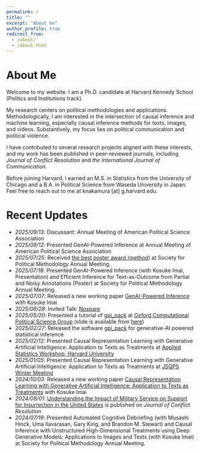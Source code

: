 ```yaml
---
permalink: /
title: ""
excerpt: "About me"
author_profile: true
redirect_from:
  - /about/
  - /about.html
---
```


# About Me
Welcome to my website. I am a Ph.D. candidate at Harvard Kennedy School (Politics and Institutions track).

My research centers on political methodologies and applications. Methodologically, I am interested in the intersection of causal inference and machine learning, especially causal inference methods for texts, images, and videos. Substantively, my focus lies on political communication and political violence.

I have contributed to several research projects aligned with these interests, and my work has been published in peer-reviewed journals, including *Journal of Conflict Resolution* and *the International Journal of Communication*.

Before joining Harvard, I earned an M.S. in Statistics from the University of Chicago and a B.A. in Political Science from Waseda University in Japan. Feel free to reach out to me at knakamura [at] g.harvard.edu.

# Recent Updates
- *2025/09/13*: Discussant: Annual Meeting of American Political Science Association
- *2025/09/12*: Presented GenAI-Powered Inference at Annual Meeting of American Political Science Association
- *2025/07/25*: Received [the best poster award (method)](https://polmeth.org/spm-poster-awards) at Society for Political Methodology Annual Meeting.
- *2025/07/18*: Presented GenAI-Powered Inference (with Kosuke Imai, Presentation) and Efficient Inference for Text-as-Outcome from Partial and Noisy Annotations (Poster) at Society for Political Methodology Annual Meeting.
- *2025/07/07*: Released a new working paper [GenAI-Powered Inference](https://arxiv.org/abs/2507.03897) with Kosuke Imai
- *2025/06/28*: Invited Talk: [Nospare](https://lu.ma/h0qzb4sg?locale=ja)
- *2025/05/20*: Presented a tutorial of [gpi_pack](https://gpi-pack.github.io/index.html) at [Oxford Computational Political Science Group](https://www.linkedin.com/company/oxford-computational-political-science-group/) (slide is available from [here](https://k-nakam.github.io/files/misc/Oxford25OCPSG_software.pdf))
- *2025/02/27*: Released the software [gpi_pack](https://gpi-pack.github.io/index.html) for generative-AI powered statistical inference
- *2025/02/12*: Presented Causal Representation Learning with Generative Artificial Intelligence: Application to Texts as Treatments at [Applied Statistics Workshop, Harvard University](https://projects.iq.harvard.edu/applied.stats.workshop-gov3009/presentations/kentaro-nakamura-presents-causal-representation)
- *2025/01/05*: Presented Causal Representation Learning with Generative Artificial Intelligence: Application to Texts as Treatments at [JSQPS Winter Meeting](https://sites.google.com/view/jsqps/2025-winter-meeting-program?authuser=0)
- *2024/10/03*: Released a new working paper [Causal Representation Learning with Generative Artificial Intelligence: Application to Texts as Treatments](https://arxiv.org/abs/2410.00903) with Kosuke Imai
- *2024/08/01*: [Understanding the Impact of Military Service on Support for Insurrection in the United States](https://journals.sagepub.com/doi/10.1177/00220027241267216) is published on *Journal of Conflict Resolution*
- *2024/07/19*: Presented Automated Cognitive Debriefing (with Musashi Hinck, Uma Ilavarasan, Gary King, and Brandon M. Stewart) and Causal Inference with Unstructured High-Dimensional Treatments using Deep Generative Models: Applications to Images and Texts (with Kosuke Imai) at Society for Political Methodology Annual Meeting.